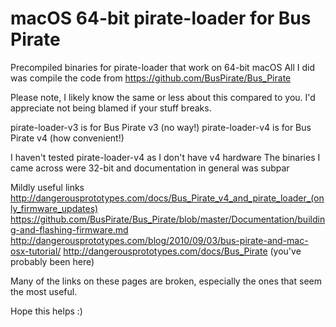 # macOS 64-bit pirate-loader for Bus Pirate
Precompiled binaries for pirate-loader that work on 64-bit macOS
All I did was compile the code from https://github.com/BusPirate/Bus_Pirate

Please note, I likely know the same or less about this compared to you. I'd appreciate not being blamed if your stuff breaks.

pirate-loader-v3 is for Bus Pirate v3 (no way!)
pirate-loader-v4 is for Bus Pirate v4 (how convenient!)

I haven't tested pirate-loader-v4 as I don't have v4 hardware
The binaries I came across were 32-bit and documentation in general was subpar

Mildly useful links
http://dangerousprototypes.com/docs/Bus_Pirate_v4_and_pirate_loader_(only_firmware_updates)
https://github.com/BusPirate/Bus_Pirate/blob/master/Documentation/building-and-flashing-firmware.md
http://dangerousprototypes.com/blog/2010/09/03/bus-pirate-and-mac-osx-tutorial/
http://dangerousprototypes.com/docs/Bus_Pirate (you've probably been here)

Many of the links on these pages are broken, especially the ones that seem the most useful.

Hope this helps :)

